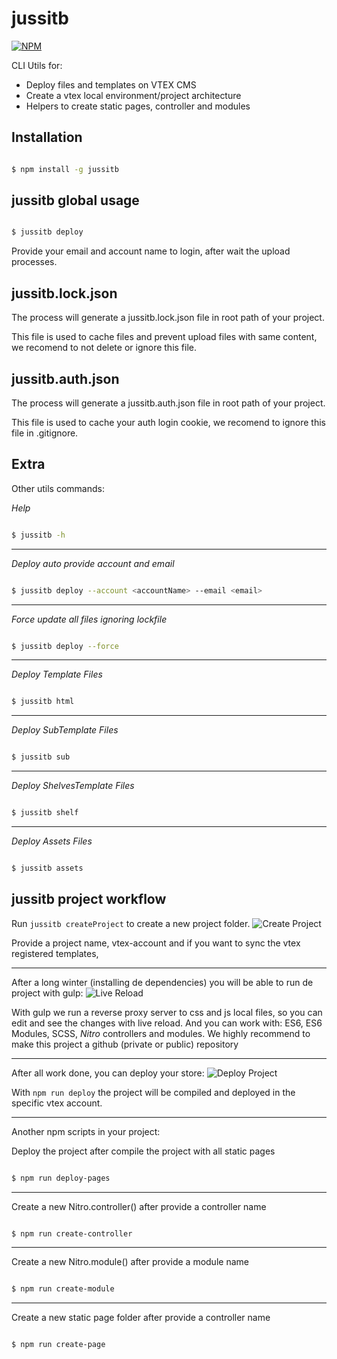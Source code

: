 # jussitb

[![NPM](https://nodei.co/npm/jussitb.png)](https://nodei.co/npm/jussitb/)

CLI Utils for:

 - Deploy files and templates on VTEX CMS
 - Create a vtex local environment/project architecture
 - Helpers to create static pages, controller and modules



## Installation

```bash

$ npm install -g jussitb

```

## jussitb global usage



```bash

$ jussitb deploy

```



Provide your email and account name to login, after wait the upload processes.



## jussitb.lock.json

The process will generate a jussitb.lock.json file in root path of your project.

This file is used to cache files and prevent upload files with same content, we recomend to not delete or ignore this file.

## jussitb.auth.json

The process will generate a jussitb.auth.json file in root path of your project.

This file is used to cache your auth login cookie, we recomend to ignore this file in .gitignore.


## Extra

Other utils commands:



*Help*

```bash

$ jussitb -h

```
___

*Deploy auto provide account and email*

```bash

$ jussitb deploy --account <accountName> --email <email>

```
___
*Force update all files ignoring lockfile*

```bash

$ jussitb deploy --force

```
___
*Deploy Template Files*

```bash

$ jussitb html

```
___
*Deploy SubTemplate Files*

```bash

$ jussitb sub

```
___
*Deploy ShelvesTemplate Files*

```bash

$ jussitb shelf

```
___
*Deploy Assets Files*

```bash

$ jussitb assets

```


## jussitb project workflow

Run ``jussitb createProject`` to create a new project folder.
![Create Project](https://github.com/gfpaiva/jussitb/blob/master/templates/demo/createProject.gif?raw=true)

Provide a project name, vtex-account and if you want to sync the vtex registered templates,

___

After a long winter (installing de dependencies) you will be able to run de project with gulp:
![Live Reload](https://github.com/gfpaiva/jussitb/blob/master/templates/demo/liveReload.gif?raw=true)

With gulp we run a reverse proxy server to css and js local files, so you can edit and see the changes with live reload.
And you can work with: ES6, ES6 Modules, SCSS, *Nitro* controllers and modules.
We highly recommend to make this project a github (private or public) repository

___

After all work done, you can deploy your store:
![Deploy Project](https://github.com/gfpaiva/jussitb/blob/master/templates/demo/deploy.gif?raw=true)

With ``npm run deploy`` the project will be compiled and deployed in the specific vtex account.

___

Another npm scripts in your project:


Deploy the project after compile the project with all static pages
```bash

$ npm run deploy-pages

```
___

Create a new Nitro.controller() after provide a controller name
```bash

$ npm run create-controller

```
___

Create a new Nitro.module() after provide a module name
```bash

$ npm run create-module

```
___

Create a new static page folder after provide a controller name
```bash

$ npm run create-page

```